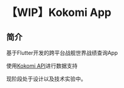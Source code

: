 # 【WIP】Kokomi App

## 简介

基于Flutter开发的跨平台战舰世界战绩查询App

使用[Kokomi API](http://www.wows-coral.com:443/docs#/%E7%94%A8%E6%88%B7%E5%9F%BA%E6%9C%AC%E6%95%B0%E6%8D%AE%E6%8E%A5%E5%8F%A3/user_basic_user_info__get)进行数据支持

现阶段处于设计以及技术实验中。
